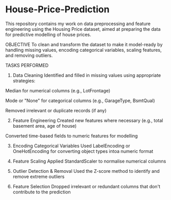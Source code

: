 # House-Price-Prediction
This repository contains my work on data preprocessing and feature engineering using the Housing Price dataset, aimed at preparing the data for predictive modelling of house prices.

OBJECTIVE
<be>
To clean and transform the dataset to make it model-ready by handling missing values, encoding categorical variables, scaling features, and removing outliers.

TASKS PERFORMED
1. Data Cleaning
Identified and filled in missing values using appropriate strategies:

Median for numerical columns (e.g., LotFrontage)

Mode or "None" for categorical columns (e.g., GarageType, BsmtQual)

Removed irrelevant or duplicate records (if any)

 2. Feature Engineering
Created new features where necessary (e.g., total basement area, age of house)

Converted time-based fields to numeric features for modelling

 3. Encoding Categorical Variables
Used LabelEncoding or OneHotEncoding for converting object types intoa  numeric format

 4. Feature Scaling
Applied StandardScaler to normalise numerical columns

 5. Outlier Detection & Removal
Used the Z-score method to identify and remove extreme outliers

6. Feature Selection
Dropped irrelevant or redundant columns that don't contribute to the prediction
